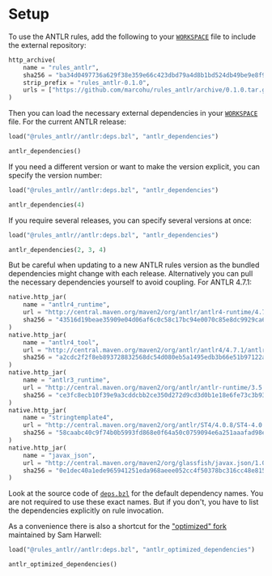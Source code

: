 # Setup

To use the ANTLR rules, add the following to your [`WORKSPACE`](https://docs.bazel.build/versions/master/build-ref.html#workspace) file to include
the external repository:

```python
http_archive(
    name = "rules_antlr",
    sha256 = "ba34d0497736a629f38e359e66c423dbd79a4d8b1bd524db49be9e8f9e0ba2f7",
    strip_prefix = "rules_antlr-0.1.0",
    urls = ["https://github.com/marcohu/rules_antlr/archive/0.1.0.tar.gz"],
)
```

Then you can load the necessary external dependencies in your [`WORKSPACE`](https://docs.bazel.build/versions/master/build-ref.html#workspace) file. For the current ANTLR release:

```python
load("@rules_antlr//antlr:deps.bzl", "antlr_dependencies")

antlr_dependencies()
```

If you need a different version or want to make the version explicit, you can specify the version number:

```python
load("@rules_antlr//antlr:deps.bzl", "antlr_dependencies")

antlr_dependencies(4)
```

If you require several releases, you can specify several versions at once:

```python
load("@rules_antlr//antlr:deps.bzl", "antlr_dependencies")

antlr_dependencies(2, 3, 4)
```
But be careful when updating to a new ANTLR rules version as the bundled dependencies
might change with each release. Alternatively you can pull the necessary dependencies yourself to
avoid coupling. For ANTLR 4.7.1:

```python
native.http_jar(
    name = "antlr4_runtime",
    url = "http://central.maven.org/maven2/org/antlr/antlr4-runtime/4.7.1/antlr4-runtime-4.7.1.jar",
    sha256 = "43516d19beae35909e04d06af6c0c58c17bc94e0070c85e8dc9929ca640dc91d",
)
native.http_jar(
    name = "antlr4_tool",
    url = "http://central.maven.org/maven2/org/antlr/antlr4/4.7.1/antlr4-4.7.1.jar",
    sha256 = "a2cdc2f2f8eb893728832568dc54d080eb5a1495edb3b66e51b97122a60a0d87",
)
native.http_jar(
    name = "antlr3_runtime",
    url = "http://central.maven.org/maven2/org/antlr/antlr-runtime/3.5.2/antlr-runtime-3.5.2.jar",
    sha256 = "ce3fc8ecb10f39e9a3cddcbb2ce350d272d9cd3d0b1e18e6fe73c3b9389c8734",
)
native.http_jar(
    name = "stringtemplate4",
    url = "http://central.maven.org/maven2/org/antlr/ST4/4.0.8/ST4-4.0.8.jar",
    sha256 = "58caabc40c9f74b0b5993fd868e0f64a50c0759094e6a251aaafad98edfc7a3b",
)
native.http_jar(
    name = "javax_json",
    url = "http://central.maven.org/maven2/org/glassfish/javax.json/1.0.4/javax.json-1.0.4.jar",
    sha256 = "0e1dec40a1ede965941251eda968aeee052cc4f50378bc316cc48e8159bdbeb4",
)
```

Look at the source code of
[`deps.bzl`](https://github.com/marcohu/rules_antlr/tree/master/antlr/deps.bzl) for the
default dependency names. You are not required to use these exact names. But if you don't, you have to list the dependencies explicitly on rule
invocation.


As a convenience there is also a shortcut for the ["optimized" fork](https://github.com/tunnelvisionlabs/antlr4) maintained by Sam Harwell:

```python
load("@rules_antlr//antlr:deps.bzl", "antlr_optimized_dependencies")

antlr_optimized_dependencies()
```
